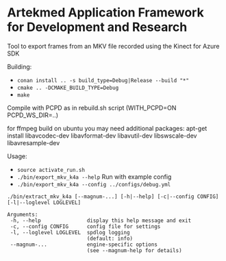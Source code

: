Artekmed Application Framework for Development and Research
===========================================================

Tool to export frames from an MKV file recorded using the Kinect for Azure SDK

Building:
 - ```conan install .. -s build_type=Debug|Release --build "*"```
 - ```cmake .. -DCMAKE_BUILD_TYPE=Debug```
 - ```make```

 Compile with PCPD as in rebuild.sh script (WITH_PCPD=ON PCPD_WS_DIR=..)

for ffmpeg build on ubuntu you may need additional packages:
apt-get install libavcodec-dev libavformat-dev libavutil-dev libswscale-dev libavresample-dev
 
 Usage:
 - ```source activate_run.sh```
 - ```./bin/export_mkv_k4a --help```
 Run with example config
 - ```./bin/export_mkv_k4a --config ../configs/debug.yml```
 
 ```
 ./bin/extract_mkv_k4a [--magnum-...] [-h|--help] [-c|--config CONFIG] [-l|--loglevel LOGLEVEL]

Arguments:
  -h, --help               display this help message and exit
  -c, --config CONFIG      config file for settings
  -l, --loglevel LOGLEVEL  spdlog logging
                           (default: info)
  --magnum-...             engine-specific options
                           (see --magnum-help for details)
```
